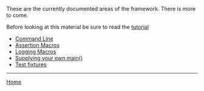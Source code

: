 These are the currently documented areas of the framework. There is more to come.

Before looking at this material be sure to read the [tutorial](tutorial.md)

* [Command Line](command-line.md)
* [Assertion Macros](assertions.md)
* [Logging Macros](logging.md)
* [Supplying your own main()](own-main.md)
* [Test fixtures](test-fixtures.md)

---

[Home](../README.md)